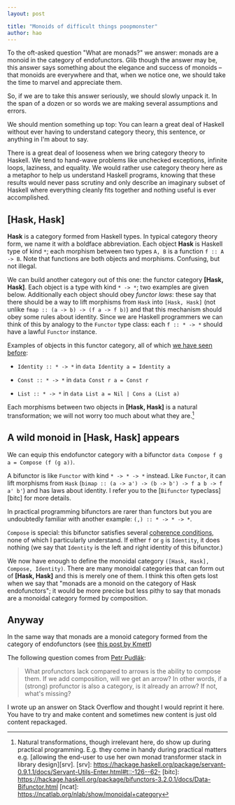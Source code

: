 ```yaml
---
layout: post

title: "Monoids of difficult things poopmonster"
author: hao
---
```


To the oft-asked question "What are monads?" we answer: monads are a
monoid in the category of endofunctors. Glib though the answer may be,
this answer says something about the elegance and success of monoids –
that monoids are everywhere and that, when we notice one, we should
take the time to marvel and appreciate them.

So, if we are to take this answer seriously, we should slowly unpack
it. In the span of a dozen or so words we are making several
assumptions and errors.

[iry]: http://james-iry.blogspot.com/2009/05/brief-incomplete-and-mostly-wrong.html

We should mention something up top: You can learn a great deal of
Haskell without ever having to understand category theory, this
sentence, or anything in I'm about to say.

There is a great deal of looseness when we bring category theory to
Haskell. We tend to hand-wave problems like unchecked exceptions,
infinite loops, laziness, and equality. We would rather use category
theory here as a metaphor to help us understand Haskell programs,
knowing that these results would never pass scrutiny and only describe
an imaginary subset of Haskell where everything cleanly fits together
and nothing useful is ever accomplished.

## [Hask, Hask]

**Hask** is a category formed from Haskell types. In typical category
theory form, we name it with a boldface abbreviation. Each object
**Hask** is Haskell type of kind `*`; each morphism between two types
`A, B` is a function `f :: A -> B`. Note that functions are both
objects and morphisms. Confusing, but not illegal.

We can build another category out of this one: the functor category
**[Hask, Hask]**. Each object is a type with kind `* -> *`; two
examples are given below. Additionally each object should obey
_functor laws_: these say that there should be a way to lift morphisms
from `Hask` into `[Hask, Hask]` (not unlike `fmap :: (a -> b) -> (f a
-> f b)`) and that this mechanism should obey some rules about
identity. Since we are Haskell programmers we can think of this by
analogy to the `Functor` type class: each `f :: * -> *` should have a
lawful `Functor` instance.

Examples of objects in this functor category, all of which [we have seen before][me]:

[me]: /functors.html

* `Identity :: * -> *` in `data Identity a = Identity a`

* `Const :: * -> *` in `data Const r a = Const r`

* `List :: * -> *` in `data List a = Nil | Cons a (List a)`

Each morphisms between two objects in **[Hask, Hask]** is a natural
transformation; we will not worry too much about what they are.[^nat]

## A wild monoid in [Hask, Hask] appears

We can equip this endofunctor category with a bifunctor `data Compose
f g a = Compose (f (g a))`.

A bifunctor is like `Functor` with kind `* -> * -> *` instead. Like
`Functor`, it can lift morphisms from `Hask` (`bimap :: (a -> a') ->
(b -> b') -> f a b -> f a' b'`) and has laws about identity. I refer
you to the [`Bifunctor` typeclass][bitc] for more details.

In practical programming bifunctors are rarer than functors but you
are undoubtedly familiar with another example: `(,) :: * -> * -> *`.
  
`Compose` is special: this bifunctor satisfies
several [coherence conditions](ncat), none of which I particularly
understand. If either `f` or `g` is `Identity`, it does nothing (we
say that `Identity` is the left and right identity of this bifunctor.)

We now have enough to define the monoidal category `([Hask, Hask],
Compose, Identity)`. There are many monoidal categories that can form
out of **[Hask, Hask]** and this is merely one of them. I think this
often gets lost when we say that "monads are a monoid on the category
of Hask endofunctors"; it would be more precise but less pithy to say
that monads are a monoidal category formed by composition.

[^nat]: Natural transformations, though irrelevant here, do show up during practical programming. E.g. they come in handy during practical matters e.g. [allowing the end-user to use her own monad transformer stack in library design][srv].
[srv]: https://hackage.haskell.org/package/servant-0.9.1.1/docs/Servant-Utils-Enter.html#t::-126--62-
[bitc]: https://hackage.haskell.org/package/bifunctors-3.2.0.1/docs/Data-Bifunctor.html
[ncat]: https://ncatlab.org/nlab/show/monoidal+category


## Anyway

 In the same way that monads are a monoid category
formed from the category of endofunctors (see [this post by Kmett][0])

[0]: https://www.reddit.com/r/haskell/comments/5ez9b1/monoid_in_the_category_of_endofunctors/dagtvsb/

The following question comes from [Petr Pudlák](http://stackoverflow.com/questions/38169453/whats-the-relationship-between-profunctors-and-arrows/38172390#38172390):

> What profunctors lack compared to arrows is the ability to compose
> them. If we add composition, will we get an arrow? In other words,
> if a (strong) profunctor is also a category, is it already an arrow?
> If not, what's missing?

I wrote up an answer on Stack Overflow and thought I would reprint it
here. You have to try and make content and sometimes new content is
just old content repackaged.

